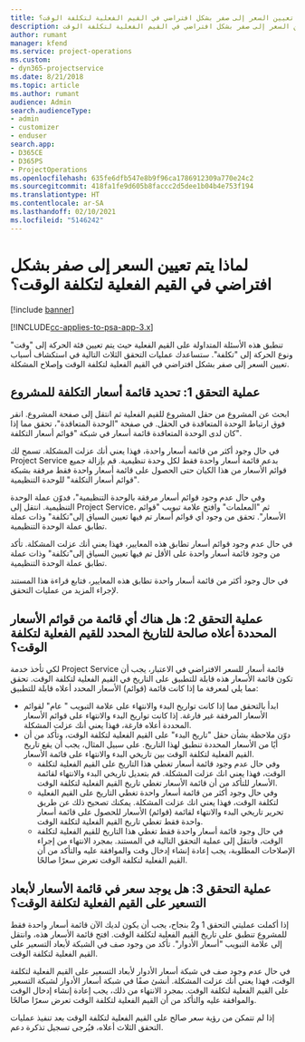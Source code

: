 ```yaml
---
title: لماذا يتم تعيين السعر إلى صفر بشكل افتراضي في القيم الفعلية لتكلفة الوقت؟
description: استكشاف الأخطاء وإصلاحها عند تعيين السعر إلى صفر بشكل افتراضي في القيم الفعلية لتكلفة الوقت.
author: rumant
manager: kfend
ms.service: project-operations
ms.custom:
- dyn365-projectservice
ms.date: 8/21/2018
ms.topic: article
ms.author: rumant
audience: Admin
search.audienceType:
- admin
- customizer
- enduser
search.app:
- D365CE
- D365PS
- ProjectOperations
ms.openlocfilehash: 635fe6dfb547e8b9f96ca1786912309a770e24c2
ms.sourcegitcommit: 418fa1fe9d605b8faccc2d5dee1b04b4e753f194
ms.translationtype: HT
ms.contentlocale: ar-SA
ms.lasthandoff: 02/10/2021
ms.locfileid: "5146242"
---
```

# <a name="why-is-the-price-defaulting-to-zero-on-time-cost-actuals"></a>لماذا يتم تعيين السعر إلى صفر بشكل افتراضي في القيم الفعلية لتكلفة الوقت؟

[!include [banner](../includes/psa-now-project-operations.md)]

[!INCLUDE[cc-applies-to-psa-app-3.x](../includes/cc-applies-to-psa-app-3x.md)]

تنطبق هذه الأسئلة المتداولة على القيم الفعلية حيث يتم تعيين فئة الحركة إلى "وقت" ونوع الحركة إلى "تكلفة"‬. ستساعدك عمليات التحقق الثلاث التالية في استكشاف أسباب تعيين السعر إلى صفر بشكل افتراضي في القيم الفعلية لتكلفة الوقت وإصلاح المشكلة.
 
## <a name="check-1-identify-the-cost-price-list-for-the-project"></a>عملية التحقق 1: تحديد قائمة أسعار التكلفة للمشروع

ابحث عن المشروع من حقل المشروع للقيم الفعلية ثم انتقل إلى صفحة المشروع. انقر فوق ارتباط الوحدة المتعاقدة‬ في الحقل. في صفحة "الوحدة المتعاقدة‬"، تحقق مما إذا كان لدى الوحدة المتعاقدة‬ قائمة أسعار في شبكة "قوائم أسعار التكلفة".

في حال وجود أكثر من قائمة أسعار واحدة، فهذا يعني أنك عزلت المشكلة. تسمح لك Project Service بدعم قائمة أسعار واحدة فقط لكل وحدة تنظيمية. قم بإزالة جميع قوائم الأسعار من هذا الكيان حتى الحصول على قائمة أسعار واحدة فقط مرفقة بشبكة "قوائم أسعار التكلفة" للوحدة التنظيمية.

وفي حال عدم وجود قوائم أسعار مرفقة بالوحدة التنظيمية"، فدوّن عملة الوحدة التنظيمية. انتقل إلى Project Service، ثم "المعلمات" وافتح علامة تبويب "قوائم الأسعار". تحقق من وجود أي قوائم أسعار تم فيها تعيين السياق إلى"تكلفة" وذات عملة تطابق عملة الوحدة التنظيمية.
 
في حال عدم وجود قوائم أسعار تطابق هذه المعايير، فهذا يعني أنك عزلت المشكلة. تأكد من وجود قائمة أسعار واحدة على الأقل تم فيها تعيين السياق إلى"تكلفة" وذات عملة تطابق عملة الوحدة التنظيمية.

في حال وجود أكثر من قائمة أسعار واحدة تطابق هذه المعايير، فتابع قراءة هذا المستند لإجراء المزيد من عمليات التحقق.

## <a name="check-2-are-any-of-the-price-lists-identified-above-valid-for-the-specific-date-of-the-time-cost-actual"></a>عملية التحقق 2: هل هناك أي قائمة من قوائم الأسعار المحددة أعلاه صالحة للتاريخ المحدد للقيم الفعلية لتكلفة الوقت؟

لكي تأخذ خدمة Project Service قائمة أسعار للسعر الافتراضي في الاعتبار، يجب أن تكون قائمة الأسعار هذه قابلة للتطبيق على التاريخ في القيم الفعلية لتكلفة الوقت. تحقق مما يلي لمعرفة ما إذا كانت قائمة (قوائم) الأسعار المحدد أعلاه قابلة للتطبيق:

- ابدأ بالتحقق مما إذا كانت تواريخ البدء والانتهاء على علامة التبويب " عام" لقوائم الأسعار المرفقة غير فارغة. إذا كانت تواريخ البدء والانتهاء على قوائم الأسعار المحددة أعلاه فارغة، فهذا يعني أنك عزلت المشكلة. 
- دوّن ملاحظة بشأن حقل "تاريخ البدء" على القيم الفعلية لتكلفة الوقت، وتأكد من أن أيًا من الأسعار المحددة تنطبق لهذا التاريخ. على سبيل المثال، يجب أن يقع تاريخ القيم الفعلية لتكلفة الوقت بين تاريخي البدء والانتهاء على قائمة الأسعار. 
    - وفي حال عدم وجود قائمة أسعار تغطي هذا التاريخ على القيم الفعلية لتكلفة الوقت، فهذا يعني انك عزلت المشكلة. قم بتعديل تاريخي البدء والانتهاء لقائمة الأسعار للتأكد من أن قائمة الأسعار تغطي تاريخ القيم الفعلية لتكلفة الوقت. 
    - وفي حال وجود أكثر من قائمة أسعار واحدة تغطي التاريخ على القيم الفعلية لتكلفة الوقت، فهذا يعني انك عزلت المشكلة. يمكنك تصحيح ذلك عن طريق تحرير تاريخي البدء والانتهاء لقائمة (قوائم) الأسعار للحصول على قائمة أسعار واحدة فقط تغطي تاريخ القيم الفعلية لتكلفة الوقت. 
    - في حال وجود قائمة أسعار واحدة فقط تغطي هذا التاريخ للقيم الفعلية لتكلفة الوقت، فانتقل إلى عملية التحقق التالية في المستند.
بمجرد الانتهاء من إجراء الإصلاحات المطلوبة، يجب إعادة إنشاء إدخال وقت والموافقة عليه والتأكد من أن القيم الفعلية لتكلفة الوقت تعرض سعرًا صالحًا.

## <a name="check-3-is-there-a-price-in-the-price-list-for-the-pricing-dimensions-on-the-time-cost-actual"></a>عملية التحقق 3: هل يوجد سعر في قائمة الأسعار لأبعاد التسعير على القيم الفعلية لتكلفة الوقت؟

إذا أكملت عمليتي التحقق 1 و2 بنجاح، يجب أن يكون لديك الآن قائمة أسعار واحدة فقط للمشروع تنطبق على تاريخ القيم الفعلية لتكلفة الوقت. افتح قائمة الأسعار هذه، وانتقل إلى علامة التبويب "أسعار الأدوار". تأكد من وجود صف في الشبكة لأبعاد التسعير على القيم الفعلية لتكلفة الوقت.

في حال عدم وجود صف في شبكة أسعار الأدوار لأبعاد التسعير على القيم الفعلية لتكلفة الوقت، فهذا يعني أنك عزلت المشكلة. أنشئ صفًا في شبكة أسعار الأدوار لشبكة التسعير على القيم الفعلية لتكلفة الوقت. بمجرد الانتهاء من ذلك، يجب إعادة إنشاء إدخال الوقت والموافقة عليه والتأكد من أن القيم الفعلية لتكلفة الوقت تعرض سعرًا صالحًا.
 
إذا لم تتمكن من رؤية سعر صالح على القيم الفعلية لتكلفة الوقت بعد تنفيذ عمليات التحقق الثلاث أعلاه، فيُرجى تسجيل تذكرة دعم.



